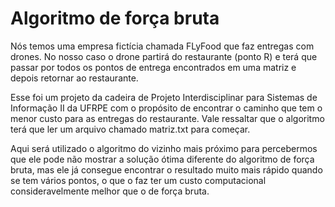 # Algoritmo de força bruta

Nós temos uma empresa fictícia chamada FLyFood que faz entregas com drones. No nosso caso o drone partirá do restaurante (ponto R) e terá que passar por todos os pontos de entrega encontrados em uma matriz e depois retornar ao restaurante.

Esse foi um projeto da cadeira de Projeto Interdisciplinar para Sistemas de Informação II da UFRPE com o propósito de encontrar o caminho que tem o menor custo para as entregas do restaurante. Vale ressaltar que o algoritmo terá que ler um arquivo chamado matriz.txt para começar.

Aqui será utilizado o algoritmo do vizinho mais próximo para percebermos que ele pode não mostrar a solução ótima diferente do algoritmo de força bruta, mas ele já consegue encontrar o resultado muito mais rápido quando se tem vários pontos, o que o faz ter um custo computacional consideravelmente melhor que o de força bruta.